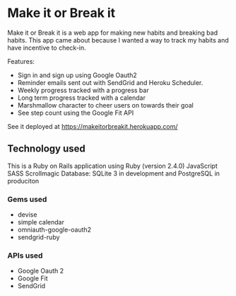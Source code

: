 # Make it or Break it

Make it or Break it is a web app for making new habits and breaking bad habits. This app came about because I wanted a way to track my habits and have incentive to check-in.

Features: 
* Sign in and sign up using Google Oauth2
* Reminder emails sent out with SendGrid and Heroku Scheduler.
* Weekly progress tracked with a progress bar 
* Long term progress tracked with a calendar 
* Marshmallow character to cheer users on towards their goal
* See step count using the Google Fit API

See it deployed at https://makeitorbreakit.herokuapp.com/

## Technology used

This is a Ruby on Rails application using
Ruby (version 2.4.0)
JavaScript
SASS
Scrollmagic
Database: SQLite 3 in development and PostgreSQL in produciton

### Gems used

* devise
* simple calendar
* omniauth-google-oauth2
* sendgrid-ruby

### APIs used

* Google Oauth 2
* Google Fit
* SendGrid


